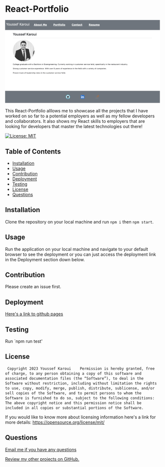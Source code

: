 # React-Portfolio
 
 ![alt text](./src/assets/images/README.screenshot.png) 

This React-Portfolio  alllows me to showcase all the projects that I have worked on so far to a potential employers as well as my fellow developers and collaborators. It also shows my React skills to employers that are looking for developers that master the latest technologies out there!
  
  
  
[![License: MIT](https://img.shields.io/badge/License-MIT-yellow.svg)](https://opensource.org/licenses/MIT)

  ## Table of Contents

  - [Installation](#installation)
  - [Usage](#usage)
  - [Contribution](#contribution)
  - [Deployment](#deployment)
  - [Testing](#testing)
  - [License](#license)
  - [Questions](#questions)


  <a name="installation"></a>
  ## Installation

  Clone the repository on your local machine and run `npm i` then `npm start`.

  <a name= "usage"></a>

  ## Usage
  Run the application on your local machine and navigate to your default browser to see the deployment or you can just access the deployment link in the Deployment section down below.
  <a name="contribution"></a>

  ## Contribution 

  Please create an issue first.

  <a name="deployment"></a>

  ## Deployment 

  [Here's a link to github pages](youssefkaroui.github.io/react-portfolio/)

  <a name="testing"></a>

  ## Testing 

  Run `npm run test'

  <a name="license"></a>

  ## License 

     Copyright 2023 Youssef Karoui    Permission is hereby granted, free of charge, to any person obtaining a copy of this software and associated documentation files (the “Software”), to deal in the Software without restriction, including without limitation the rights to use, copy, modify, merge, publish, distribute, sublicense, and/or sell copies of the Software, and to permit persons to whom the Software is furnished to do so, subject to the following conditions: The above copyright notice and this permission notice shall be included in all copies or substantial portions of the Software.

  If you would like to know more about licensing information here's a link for more details: https://opensource.org/license/mit/

  <a name="questions"></a>

  ## Questions 

  [Email me if you have any questions](mailto:youssefkaroui6@gmail.com)

[Review my other projects on GitHub.](https://www.github.com/youssefkaroui)

  